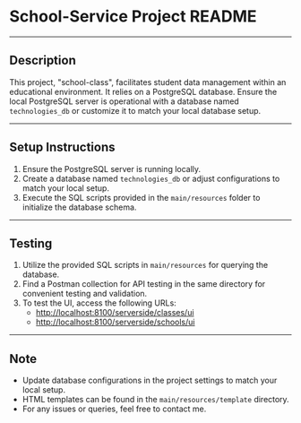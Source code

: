 # School-Service Project README

---

## Description
This project, "school-class", facilitates student data management within an educational environment. It relies on a PostgreSQL database. Ensure the local PostgreSQL server is operational with a database named `technologies_db` or customize it to match your local database setup.

---

## Setup Instructions
1. Ensure the PostgreSQL server is running locally.
2. Create a database named `technologies_db` or adjust configurations to match your local setup.
3. Execute the SQL scripts provided in the `main/resources` folder to initialize the database schema.

---

## Testing
1. Utilize the provided SQL scripts in `main/resources` for querying the database.
2. Find a Postman collection for API testing in the same directory for convenient testing and validation.
3. To test the UI, access the following URLs:
   - [http://localhost:8100/serverside/classes/ui](http://localhost:8100/serverside/classes/ui)
   - [http://localhost:8100/serverside/schools/ui](http://localhost:8100/serverside/schools/ui)

---

## Note
- Update database configurations in the project settings to match your local setup.
- HTML templates can be found in the `main/resources/template` directory.
- For any issues or queries, feel free to contact me.
